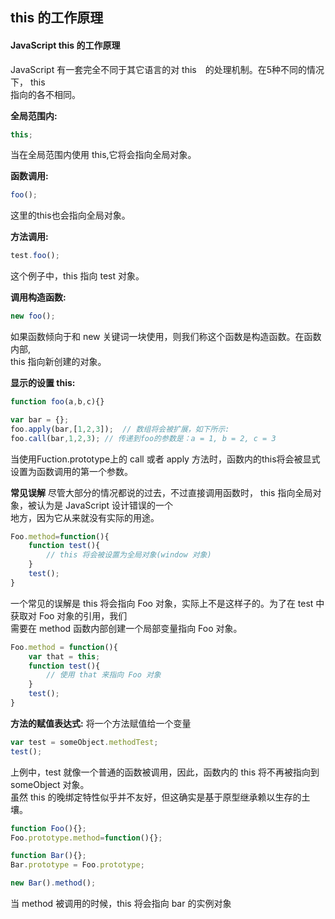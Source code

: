 ## this 的工作原理

#### JavaScript this 的工作原理
JavaScript 有一套完全不同于其它语言的对 this　的处理机制。在5种不同的情况下， this <br>
指向的各不相同。<br>
  
**全局范围内:**
```javascript 
this;
```
当在全局范围内使用 this,它将会指向全局对象。<br>

**函数调用:**
```javascript
foo();
```
这里的this也会指向全局对象。<br>

**方法调用:**
```javascript
test.foo();
```
这个例子中，this 指向 test 对象。 <br>

**调用构造函数:**
```javascript
new foo();
```
如果函数倾向于和 new 关键词一块使用，则我们称这个函数是构造函数。在函数内部,<br>
this 指向新创建的对象。

**显示的设置 this:**
```javascript 
function foo(a,b,c){}

var bar = {};
foo.apply(bar,[1,2,3]);  // 数组将会被扩展，如下所示:
foo.call(bar,1,2,3); // 传递到foo的参数是：a = 1, b = 2, c = 3
```
当使用Fuction.prototype上的 call 或者 apply 方法时，函数内的this将会被显式设置为函数调用的第一个参数。

**常见误解**
尽管大部分的情况都说的过去，不过直接调用函数时， this 指向全局对象，被认为是 JavaScript 设计错误的一个<br>
地方，因为它从来就没有实际的用途。
```javascript
Foo.method=function(){
    function test(){
        // this 将会被设置为全局对象(window 对象)
    }
    test();
}
```
一个常见的误解是 this 将会指向 Foo 对象，实际上不是这样子的。为了在 test 中获取对 Foo 对象的引用，我们<br>
需要在 method 函数内部创建一个局部变量指向 Foo 对象。
```javascript
Foo.method = function(){
    var that = this;
    function test(){
        // 使用 that 来指向 Foo 对象
    }
    test();
}
```

**方法的赋值表达式:**
将一个方法赋值给一个变量
```javascript
var test = someObject.methodTest;
test();
```
上例中，test 就像一个普通的函数被调用，因此，函数内的 this 将不再被指向到 someObject 对象。<br>
虽然 this 的晚绑定特性似乎并不友好，但这确实是基于原型继承赖以生存的土壤。
```javascript
function Foo(){};
Foo.prototype.method=function(){};

function Bar(){};
Bar.prototype = Foo.prototype;

new Bar().method();
```
当 method 被调用的时候，this 将会指向 bar 的实例对象
